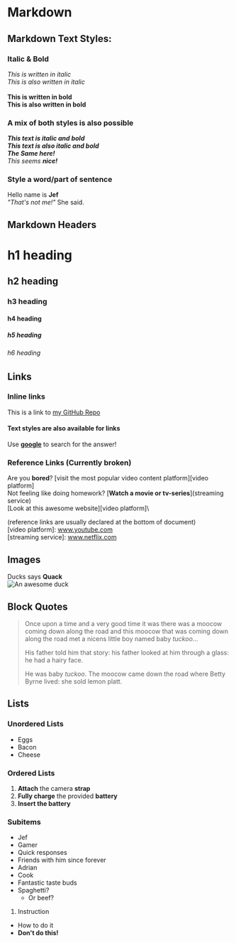# Markdown

## Markdown Text Styles:
### Italic & Bold
_This is written in italic_\
*This is also written in italic*\
\
**This is written in bold**\
__This is also written in bold__

### A mix of both styles is also possible
**_This text is italic and bold_**\
***This text is also italic and bold***\
___The Same here!___\
_This seems **nice!**_

### Style a word/part of sentence
Hello name is **Jef**\
*"That's not me!"* She said.


## Markdown Headers
# h1 heading
## h2 heading
### h3 heading
#### h4 heading
##### h5 heading
###### h6 heading


## Links
### Inline links
This is a link to [my GitHub Repo](https://github.com/RobbeTh-PXL/1EAI-WT)

#### Text styles are also available for links
Use [**google**](https://www.google.com) to search for the answer!

### Reference Links (Currently broken)
Are you **bored**? [visit the most popular video content platform][video platform]\
Not feeling like doing homework? [**Watch a movie or tv-series**](streaming service)\
[Look at this awesome website][video platform]\

(reference links are usually declared at the bottom of document)\
[video platform]: www.youtube.com \
[streaming service]: www.netflix.com


## Images
Ducks says **Quack**  
![An awesome duck](https://upload.wikimedia.org/wikipedia/commons/a/a1/Mallard2.jpg)


## Block Quotes
>Once upon a time and a very good time it was there was a moocow coming down along the road and this moocow that was coming down along the road met a nicens little boy named baby *tuckoo*...
>
>His father told him that story: his father looked at him through a glass: he had a hairy face.
>
>He was baby *tuckoo*. The moocow came down the road where Betty Byrne lived: she sold lemon platt.


## Lists
### Unordered Lists
* Eggs
* Bacon
* Cheese

### Ordered Lists
1. **Attach** the camera **strap**
2. **Fully charge** the provided **battery**
3. **Insert the battery**

### Subitems
* Jef
 * Gamer
 * Quick responses
 * Friends with him since forever
* Adrian
 * Cook
 * Fantastic taste buds
 * Spaghetti?
   * Or beef?

1. Instruction
 * How to do it
 * **Don't do this!**
